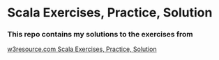 # Scala Exercises, Practice, Solution

### This repo contains my solutions to the exercises from

[w3resource.com Scala Exercises, Practice, Solution](https://www.w3resource.com/scala-exercises/index.php)
